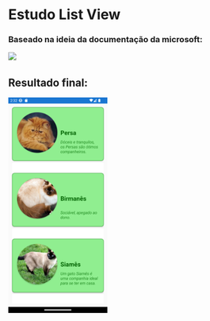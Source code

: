 # Estudo List View 

### Baseado na ideia da documentação da microsoft:

<img src="https://learn.microsoft.com/pt-br/samples/xamarin/xamarin-forms-samples/userinterface-collectionviewdemos/media/01all.png" width="300"/>

## Resultado final:

<img src="./Screenshot_1684549942.png" width="200"/>
